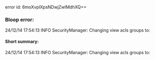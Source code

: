 error id: 6moXvplXpsNDwjZwlMdhXQ==
### Bloop error:

24/12/14 17:54:13 INFO SecurityManager: Changing view acls groups to:
#### Short summary: 

24/12/14 17:54:13 INFO SecurityManager: Changing view acls groups to: